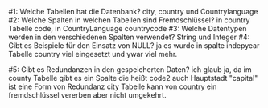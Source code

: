 #1: Welche Tabellen hat die Datenbank?
city, country und Countrylanguage
#2: Welche Spalten in welchen Tabellen sind Fremdschlüssel?
in country Tabelle code, in CountryLanguage countrycode
#3: Welche Datentypen werden in den verschiedenen Spalten verwendet?
String und Integer
#4: Gibt es Beispiele für den Einsatz von NULL?
ja es wurde in spalte indepyear Tabelle country viel eingesetzt und ywar viel mehr.

#5: Gibt es Redundanzen in den gespeicherten Daten?
ich glaub ja, da im county Tabelle gibt es ein Spalte die heißt code2
auch Hauptstadt "capital" ist eine Form von Redundanz
city Tabelle kann von country ein fremdschlüssel vererben aber nicht umgekehrt.